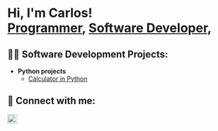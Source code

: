 <h1>Hi, I'm Carlos! <br/><a href="https://github.com/cmerce0930">Programmer</a>, <a href="https://www.linkedin.com/in/crmerced/">Software Developer</a>, 
<h2>👨‍💻 Software Development Projects:</h2>

- <b>Python projects</b>
  - [Calculator in Python](https://github.com/cmerc0930/calculator_practice)

<h2> 🤳 Connect with me:</h2>

[<img align="left" alt="CarlosRMerced | LinkedIn" width="22px" src="https://cdn.jsdelivr.net/npm/simple-icons@v3/icons/linkedin.svg" />][linkedin]


[linkedin]: https://www.linkedin.com/in/crmerced/

